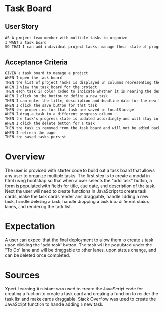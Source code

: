 # Task Board


## User Story

```md
AS A project team member with multiple tasks to organize
I WANT a task board 
SO THAT I can add individual project tasks, manage their state of progress and track overall project progress accordingly
```

## Acceptance Criteria

```md
GIVEN a task board to manage a project
WHEN I open the task board
THEN the list of project tasks is displayed in columns representing the task progress state (Not Yet Started, In Progress, Completed)
WHEN I view the task board for the project
THEN each task is color coded to indicate whether it is nearing the deadline (yellow) or is overdue (red)
WHEN I click on the button to define a new task
THEN I can enter the title, description and deadline date for the new task into a modal dialog
WHEN I click the save button for that task
THEN the properties for that task are saved in localStorage
WHEN I drag a task to a different progress column
THEN the task's progress state is updated accordingly and will stay in the new column after refreshing
WHEN I click the delete button for a task
THEN the task is removed from the task board and will not be added back after refreshing
WHEN I refresh the page
THEN the saved tasks persist
```

# Overview

The user is provided with starter code to build out a task board that allows any user to organize multiple tasks. The first step is to create a modal in html using bootstrap so that when a user selects the "add task" button, a form is populated with fields for title, due date, and description of the task. Next the user will need to create functions in JavaScript to create task cards, make the task cards render and draggable, handle adding a new task, handle deleting a task, handle dropping a task into different status lanes, and rendering the task list.

# Expectation
A user can expect that the final deployment to allow them to create a task upon clicking the "add task" button. The task will be populated under the "To Do" lane and will be draggable to other lanes, upon status change, and can be deleted once completed.

# Sources
Xpert Learning Assistant was used to create the JavaScript code for creating a fuction to create a task card and creating a function to render the task list and make cards draggable. Stack Overflow was used to create the JavaScript function to handle adding a new task.
